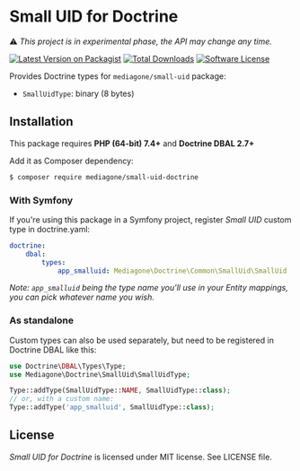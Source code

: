 # Small UID for Doctrine

⚠️ _This project is in experimental phase, the API may change any time._

[![Latest Version on Packagist][ico-version]][link-packagist]
[![Total Downloads][ico-downloads]][link-downloads]
[![Software License][ico-license]](LICENSE)

Provides Doctrine types for `mediagone/small-uid` package:
- `SmallUidType`: binary (8 bytes) 


## Installation

This package requires **PHP (64-bit) 7.4+** and **Doctrine DBAL 2.7+**

Add it as Composer dependency:
```sh
$ composer require mediagone/small-uid-doctrine
```


### With Symfony

If you're using this package in a Symfony project, register _Small UID_ custom type in doctrine.yaml:
```yaml
doctrine:
    dbal:
        types:
            app_smalluid: Mediagone\Doctrine\Common\SmallUid\SmallUid
```
_Note: `app_smalluid` being the type name you'll use in your Entity mappings, you can pick whatever name you wish._


### As standalone
Custom types can also be used separately, but need to be registered in Doctrine DBAL like this:
```php
use Doctrine\DBAL\Types\Type;
use Mediagone\Doctrine\SmallUid\SmallUidType;

Type::addType(SmallUidType::NAME, SmallUidType::class);
// or, with a custom name:
Type::addType('app_smalluid', SmallUidType::class);
```



## License

_Small UID for Doctrine_ is licensed under MIT license. See LICENSE file.


[ico-license]: https://img.shields.io/badge/license-MIT-brightgreen.svg
[ico-version]: https://img.shields.io/packagist/v/mediagone/small-uid-doctrine.svg
[ico-downloads]: https://img.shields.io/packagist/dt/mediagone/small-uid-doctrine.svg

[link-packagist]: https://packagist.org/packages/mediagone/small-uid-doctrine
[link-downloads]: https://packagist.org/packages/mediagone/small-uid-doctrine
